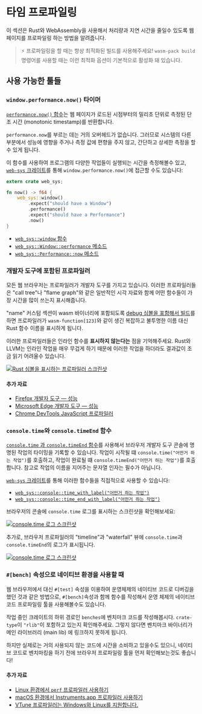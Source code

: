 # 타임 프로파일링

이 섹션은 Rust와 WebAssembly을 사용해서 처리량과 지연 시간을 줄일수 있도록 웹 페이지를 프로파일링 하는 방법을 알려줍니다.

> ⚡ 프로파일링을 할 때는 항상 최적화된 빌드를 사용해주세요! `wasm-pack build` 명령어를 사용할 때는 이런 최적화 옵션이 기본적으로 활성화 돼 있습니다.

## 사용 가능한 툴들

### `window.performance.now()` 타이머

[`performance.now()` 함수][perf-now]는 웹 페이지가 로드된 시점부터의 밀리초 단위로 측정된 단조 시간 (monotonic timestamp)를 반환합니다.

`performance.now`를 부르는 데는 거의 오버헤드가 없습니다. 그러므로 시스템의 다른 부분에서 성능에 영향을 주거나 측정 값에 편향을 주지 않고, 간단하고 상세한 측정을 할수 있게 됩니다.

이 함수를 사용하여 프로그램의 다양한 작업들이 실행되는 시간을 측정해볼수 있고, [`web-sys` 크레이트][web-sys]를 통해 `window.performance.now()`에 접근할 수도 있습니다:

```rust
extern crate web_sys;

fn now() -> f64 {
    web_sys::window()
        .expect("should have a Window")
        .performance()
        .expect("should have a Performance")
        .now()
}
```

* [`web_sys::window` 함수](https://rustwasm.github.io/wasm-bindgen/api/web_sys/fn.window.html)
* [`web_sys::Window::performance` 메소드](https://rustwasm.github.io/wasm-bindgen/api/web_sys/struct.Window.html#method.performance)
* [`web_sys::Performance::now` 메소드](https://rustwasm.github.io/wasm-bindgen/api/web_sys/struct.Performance.html#method.now)

[perf-now]: https://developer.mozilla.org/en-US/docs/Web/API/Performance/now

### 개발자 도구에 포함된 프로파일러

모든 웹 브라우저는 프로파일러가 개발자 도구를 가지고 있습니다. 이러한 프로파일러들은 "call tree"나 "flame graph"와 같은 일반적인 시각 자료와 함께 어떤 함수들이 가장 시간을 많이 쓰는지 표시해줍니다.

"name" 커스텀 섹션이 wasm 바이너리에 포함되도록 [debug 심볼을 포함해서 빌드][symbols]를 하면 프로파일러가 `wasm-function[123]`와 같이 생긴 복잡하고 불투명한 이름 대신 Rust 함수 이름을 표시하게 됩니다.

이러한 프로파일러들은 인라인 함수를 **표시하지 않는다는** 점을 기억해주세요. Rust와 LLVM는 인라인 작업을 매우 무겁게 하기 때문에 이러한 작업을 하더라도 결과값이 조금 읽기 어려울수 있습니다.

[symbols]: ./debugging.html#building-with-debug-symbols

[![Rust 심볼을 표시하는 프로파일러 스크린샷](../images/game-of-life/profiler-with-rust-names.png)](../images/game-of-life/profiler-with-rust-names.png)

#### 추가 자료

* [Firefox 개발자 도구 — 성능](https://developer.mozilla.org/en-US/docs/Tools/Performance)
* [Microsoft Edge 개발자 도구 — 성능](https://docs.microsoft.com/en-us/microsoft-edge/devtools-guide/performance)
* [Chrome DevTools JavaScript 프로파일러](https://developers.google.com/web/tools/chrome-devtools/rendering-tools/js-execution)

### `console.time`와 `console.timeEnd` 함수

[`console.time` 과 `console.timeEnd` 함수][console-time]를 사용해서 브라우저 개발자 도구 콘솔에 명명된 작업의 타이밍을 기록할 수 있습니다. 작업이 시작될 떄 `console.time("어떤거 하는 작업")`를 호출하고, 작업이 완료될 떄 `console.timeEnd("어떤거 하는 작업")`를 호출합니다. 참고로 작업의 이름을 지어주는 문자열 인자는 필수가 아닙니다.

[`web-sys` 크레이트][web-sys]를 통해 이러한 함수들을 직접적으로 사용할 수 있습니다:

* [`web_sys::console::time_with_label("어떤거 하는 작업")`](https://rustwasm.github.io/wasm-bindgen/api/web_sys/console/fn.time_with_label.html)
* [`web_sys::console::time_end_with_label("어떤거 하는 작업")`](https://rustwasm.github.io/wasm-bindgen/api/web_sys/console/fn.time_end_with_label.html)

브라우저의 콘솔에 `console.time` 로그를 표시하는 스크린샷을 확인해보세요:

[![console.time 로그 스크린샷](../images/game-of-life/console-time.png)](../images/game-of-life/console-time.png)

추가로, 브라우저 프로파일러의 "timeline"과 "waterfall" 뷰에 `console.time`과 `console.timeEnd`의 로그가 표시됩니다.

[![console.time 로그 스크린샷](../images/game-of-life/console-time-in-profiler.png)](../images/game-of-life/console-time-in-profiler.png)

[console-time]: https://developer.mozilla.org/en-US/docs/Web/API/Console/time

### `#[bench]` 속성으로 네이티브 환경을 사용할 때

웹 브라우저에서 대신 `#[test]` 속성을 이용하여 운영체제의 네이티브 코드로 디버깅을 했던 것과 같은 방법으로, `#[bench]`속성과 함께 함수를 작성해서 운영 체제의 네이티브 코드 프로파일링 툴을 사용해볼수도 있습니다.

작업 중인 크레이트의 하위 경로인 `benches`에 벤치마크 코드를 작성해봅시다. `crate-type`이 `"rlib"`이 포함하고 있는지 확인해주세요. 그렇지 않다면 벤치마크 바이너리가 메인 라이브러리 (main lib) 에 링크하지 못하게 됩니다.

하지만 실제로는 거의 사용되지 않는 코드에 시간을 소비하고 있을수도 있으니, 네이티브 코드로 벤치마킹을 하기 전에 브라우저 프로파일링 툴을 먼저 확인해보는것도 좋습니다!

#### 추가 자료

* [Linux 환경에서 `perf` 프로파일러 사용하기](http://www.brendangregg.com/perf.html)
* [macOS 환경에서 Instruments.app 프로파일러 사용하기](https://help.apple.com/instruments/mac/current/)
* [VTune 프로파일러는 Windows와 Linux를 지원합니다.](https://software.intel.com/en-us/vtune)

[web-sys]: https://rustwasm.github.io/wasm-bindgen/web-sys/index.html
